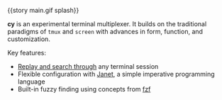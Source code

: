 {{story main.gif splash}}

**cy** is an experimental terminal multiplexer. It builds on the traditional paradigms of `tmux` and `screen` with advances in form, function, and customization.

Key features:

- [Replay and search through](./concepts.md#replay) any terminal session
- Flexible configuration with [Janet](https://janet-lang.org/), a simple imperative programming language
- Built-in fuzzy finding using concepts from [fzf](https://github.com/junegunn/fzf)

